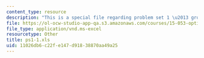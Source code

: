 ```yaml
---
content_type: resource
description: "This is a special file regarding problem set 1 \u2013 group 1 spreadsheet."
file: https://ol-ocw-studio-app-qa.s3.amazonaws.com/courses/15-053-optimization-methods-in-management-science-spring-2013/11026db6c22fe147d91838870aa49a25_ps1-1.xls
file_type: application/vnd.ms-excel
resourcetype: Other
title: ps1-1.xls
uid: 11026db6-c22f-e147-d918-38870aa49a25
---
```


